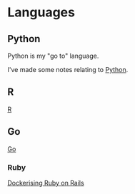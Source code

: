 # Languages

## Python

Python is my "go to" language.

I've made some notes relating to [Python](Python/README.md).



## R

[R](https://www.r-project.org/)



## Go

[Go](https://golang.org/)



### Ruby

[Dockerising Ruby on Rails](https://semaphoreci.com/community/tutorials/dockerizing-a-ruby-on-rails-application)
